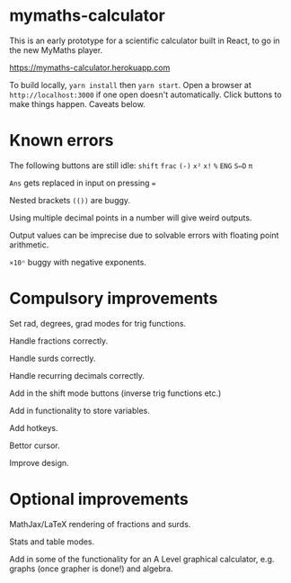 # mymaths-calculator

This is an early prototype for a scientific calculator built in React, to go in the new MyMaths player.

https://mymaths-calculator.herokuapp.com

To build locally, `yarn install` then `yarn start`. Open a browser at `http://localhost:3000` if one open doesn't automatically.
Click buttons to make things happen. Caveats below.

# Known errors

The following buttons are still idle:
`shift`
`frac`
`(-)`
`x²`
`x!`
`%`
`ENG`
`S⇔D`
`π`

`Ans` gets replaced in input on pressing `=`

Nested brackets `(())` are buggy.

Using multiple decimal points in a number will give weird outputs.

Output values can be imprecise due to solvable errors with floating point arithmetic.

`×10ⁿ` buggy with negative exponents.

# Compulsory improvements

Set rad, degrees, grad modes for trig functions.

Handle fractions correctly.

Handle surds correctly.

Handle recurring decimals correctly.

Add in the shift mode buttons (inverse trig functions etc.)

Add in functionality to store variables.

Add hotkeys.

Bettor cursor.

Improve design.

# Optional improvements

MathJax/LaTeX rendering of fractions and surds.

Stats and table modes.

Add in some of the functionality for an A Level graphical calculator, e.g. graphs (once grapher is done!) and algebra.
